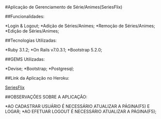 #Aplicação de Gerenciamento de Série/Animes(SeriesFlix)

##Funcionalidades:

*Login & Logout;
*Adição de Séries/Animes;
*Remoção de Séries/Animes;
*Edição de Séries/Animes;

##Tecnologias Utilizadas:

*Ruby 3.1.2;
*On Rails v7.0.3.1;
*Bootstrap 5.2.0;

##GEMS Utilizadas:

*Devise;
*Bootstrap;
*Postgresql;

##Link da Aplicação no Heroku:

[SeriesFlix](https://seriesmax.herokuapp.com/users/sign_in)

##OBSERVAÇÕES SOBRE A APLICAÇÃO:

*AO CADASTRAR USUÁRIO É NECESSÁRIO ATUALIZAR A PÁGINA(F5) E LOGAR;
*AO EFETUAR LOGOUT É NECESSÁRIO ATUALIZAR A PÁGINA(F5);
